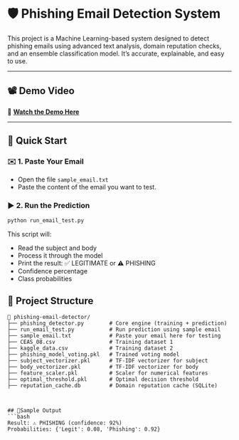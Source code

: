 # 🛡️ Phishing Email Detection System

This project is a Machine Learning-based system designed to detect phishing emails using advanced text analysis, domain reputation checks, and an ensemble classification model. It’s accurate, explainable, and easy to use.

---

## 📽️ Demo Video

🎥 **[Watch the Demo Here](https://drive.google.com/file/d/1Yl8XefhcONBbOfblre3EWHqRP5-d46ob/view?usp=sharing)**

---

## 🚀 Quick Start

### ✉️ 1. Paste Your Email
- Open the file `sample_email.txt`
- Paste the content of the email you want to test.


### ▶️ 2. Run the Prediction

```bash
python run_email_test.py
```

This script will:
- Read the subject and body
- Process it through the model
- Print the result:
    ✅ LEGITIMATE or ⚠️ PHISHING
- Confidence percentage
- Class probabilities

## 🧰 Project Structure

```text
📁 phishing-email-detector/
├── phishing_detector.py        # Core engine (training + prediction)
├── run_email_test.py           # Run prediction using sample email
├── sample_email.txt            # Paste your email here for testing
├── CEAS_08.csv                 # Training dataset 1
├── kaggle_data.csv             # Training dataset 2
├── phishing_model_voting.pkl   # Trained voting model
├── subject_vectorizer.pkl      # TF-IDF vectorizer for subject
├── body_vectorizer.pkl         # TF-IDF vectorizer for body
├── feature_scaler.pkl          # Scaler for numerical features
├── optimal_threshold.pkl       # Optimal decision threshold
├── reputation_cache.db         # Domain reputation cache (SQLite)



## 🧪Sample Output
```bash
Result: ⚠️ PHISHING (confidence: 92%)
Probabilities: {'Legit': 0.08, 'Phishing': 0.92}
```


